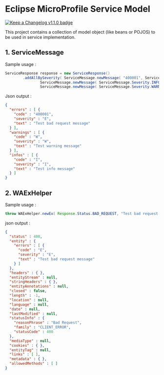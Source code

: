 # Eclipse MicroProfile Service Model

[![Keep a Changelog v1.1.0 badge](https://img.shields.io/badge/changelog-Keep%20a%20Changelog%20v1.1.0-%23E05735)](https://github.com/fugerit-org/fj-service-helper-bom/blob/main/emp-service-model/CHANGELOG.md) 

This project contains a collection of model object (like beans or POJOS) to be used in service implementation.

## 1. ServiceMessage

Sample usage : 

```java
ServiceResponse response = new ServiceResponse()
        .addAllBySeverity( ServiceMessage.newMessage( "400001", ServiceMessage.Severity.ERROR, "Test bad request message" ),
                ServiceMessage.newMessage( ServiceMessage.Severity.INFO, "Test info message" ),
                ServiceMessage.newMessage( ServiceMessage.Severity.WARNING, "Test warning message" ) );
```

Json output : 

```json
{
  "errors" : [ {
    "code" : "400001",
    "severity" : "E",
    "text" : "Test bad request message"
  } ],
  "warnings" : [ {
    "code" : "W",
    "severity" : "W",
    "text" : "Test warning message"
  } ],
  "infos" : [ {
    "code" : "I",
    "severity" : "I",
    "text" : "Test info message"
  } ]
}
```

## 2. WAExHelper

Sample usage :

```java
throw WAExHelper.newEx( Response.Status.BAD_REQUEST, "Test bad request message" );
```
json output : 

```json
{
  "status" : 400,
  "entity" : {
    "errors" : [ {
      "code" : "E",
      "severity" : "E",
      "text" : "Test bad request message"
    } ]
  },
  "headers" : { },
  "entityStream" : null,
  "stringHeaders" : { },
  "entityAnnotations" : null,
  "closed" : false,
  "length" : -1,
  "location" : null,
  "language" : null,
  "date" : null,
  "lastModified" : null,
  "statusInfo" : {
    "reasonPhrase" : "Bad Request",
    "family" : "CLIENT_ERROR",
    "statusCode" : 400
  },
  "mediaType" : null,
  "cookies" : { },
  "entityTag" : null,
  "links" : [ ],
  "metadata" : { },
  "allowedMethods" : [ ]
}

```
